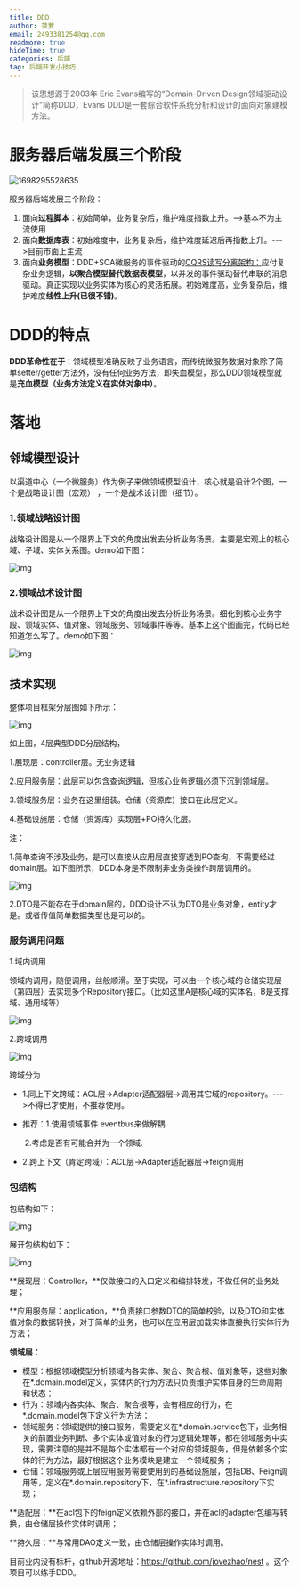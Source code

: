 ```yaml
---
title: DDD
author: 菠萝
email: 2493381254@qq.com
readmore: true
hideTime: true
categories: 后端
tag: 后端开发小技巧
---
```


> 该思想源于2003年 Eric Evans编写的“Domain-Driven Design领域驱动设计”简称DDD，Evans DDD是一套综合软件系统分析和设计的面向对象建模方法。

# 服务器后端发展三个阶段

![1698295528635](DDD/1698295528635.png)	

服务器后端发展三个阶段：

1. 面向**过程脚本**：初始简单，业务复杂后，维护难度指数上升。-->基本不为主流使用
2. 面向**数据库表**：初始难度中，业务复杂后，维护难度延迟后再指数上升。--->目前市面上主流
3. 面向**业务模型**：DDD+SOA微服务的事件驱动的[CQRS读写分离架构：](https://www.jdon.com/cqrs.html)应付复杂业务逻辑，**以聚合模型替代数据表模型**，以并发的事件驱动替代串联的消息驱动。真正实现以业务实体为核心的灵活拓展。初始难度高，业务复杂后，维护难度**线性上升(已很不错)**。



# DDD的特点

**DDD革命性在于**：领域模型准确反映了业务语言，而传统微服务数据对象除了简单setter/getter方法外，没有任何业务方法，即失血模型，那么DDD领域模型就是**充血模型（业务方法定义在实体对象中）**。



# 落地

## 邻域模型设计

以渠道中心（一个微服务）作为例子来做领域模型设计，核心就是设计2个图，一个是战略设计图（宏观）  ，一个是战术设计图（细节）。

### 1.领域战略设计图

战略设计图是从一个限界上下文的角度出发去分析业务场景。主要是宏观上的核心域、子域、实体关系图。demo如下图：

![img](DDD/584866-20211011150935388-1552511311.jpg)

### 2.领域战术设计图

战术设计图是从一个限界上下文的角度出发去分析业务场景。细化到核心业务字段、领域实体、值对象、领域服务、领域事件等等。基本上这个图画完，代码已经知道怎么写了。demo如下图：

![img](DDD/584866-20211011150951572-155912044.jpg)



## 技术实现

整体项目框架分层图如下所示：

![img](DDD/584866-20211011141738741-950766765.png)	

如上图，4层典型DDD分层结构，

1.展现层：controller层。无业务逻辑

2.应用服务层：此层可以包含查询逻辑，但核心业务逻辑必须下沉到领域层。

3.领域服务层：业务在这里组装。仓储（资源库）接口在此层定义。

4.基础设施层：仓储（资源库）实现层+PO持久化层。

注：

1.简单查询不涉及业务，是可以直接从应用层直接穿透到PO查询，不需要经过domain层。如下图所示，DDD本身是不限制非业务类操作跨层调用的。

![img](DDD/584866-20211011144310357-948628155.jpg)	

2.DTO是不能存在于domain层的，DDD设计不认为DTO是业务对象，entity才是。或者传值简单数据类型也是可以的。

### 服务调用问题

1.域内调用

领域内调用，随便调用，丝般顺滑。至于实现，可以由一个核心域的仓储实现层（第四层）去实现多个Repository接口。（比如这里A是核心域的实体名，B是支撑域、通用域等）

![img](DDD/584866-20211011144810021-115106935.png)

 2.跨域调用

 

![img](DDD/584866-20211011144924979-96628020.png)

 

跨域分为

- 1.同上下文跨域：ACL层->Adapter适配器层→调用其它域的repository。--->不得已才使用，不推荐使用。

- 推荐：1.使用领域事件 eventbus来做解耦

  ​     2.考虑是否有可能合并为一个领域.

- 2.跨上下文（肯定跨域）：ACL层->Adapter适配器层->feign调用

### 包结构

包结构如下：

![img](DDD/584866-20211011152422827-1548164745.jpg)

 

 

 展开包结构如下：

![img](DDD/584866-20211011152315485-404154610.png)

 

**展现层：Controller，**仅做接口的入口定义和编排转发，不做任何的业务处理；

**应用服务层：application，**负责接口参数DTO的简单校验，以及DTO和实体值对象的数据转换，对于简单的业务，也可以在应用层加载实体直接执行实体行为方法；

**领域层：**

- 模型：根据领域模型分析领域内各实体、聚合、聚合根、值对象等，这些对象在*.domain.model定义，实体内的行为方法只负责维护实体自身的生命周期和状态；
- 行为：领域内各实体、聚合、聚合根等，会有相应的行为，在*.domain.model包下定义行为方法；
- 领域服务：领域提供的接口服务，需要定义在*.domain.service包下，业务相关的前置业务判断、多个实体或值对象的行为逻辑处理等，都在领域服务中实现，需要注意的是并不是每个实体都有一个对应的领域服务，但是依赖多个实体的行为方法，最好根据这个业务模块是建立一个领域服务；
- 仓储：领域服务或上层应用服务需要使用到的基础设施层，包括DB、Feign调用等，定义在*.domain.repository下，在*.infrastructure.repository下实现；

**适配层：**在acl包下的feign定义依赖外部的接口，并在acl的adapter包编写转换，由仓储层操作实体时调用；

**持久层：**与常用DAO定义一致，由仓储层操作实体时调用。



目前业内没有标杆，github开源地址：<https://github.com/jovezhao/nest>  。这个项目可以练手DDD。